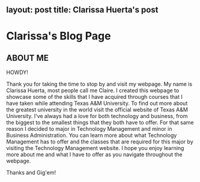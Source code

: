 layout: post
title: Clarissa Huerta's post
---
# Clarissa's Blog Page

## ABOUT ME

HOWDY!

Thank you for taking the time to stop by and visit my webpage. My name is Clarissa Huerta, most people call me Claire. I created this webpage to showcase some of the skills that I have acquired through courses that I have taken while attending Texas A&M University. To find out more about the greatest university in the world visit the official website of Texas A&M University. I've always had a love for both technology and business, from the biggest to the smallest things that they both have to offer. For that same reason I decided to major in Technology Management and minor in Business Administration. You can learn more about what Technology Management has to offer and the classes that are required for this major by visiting the Technology Management website. I hope you enjoy learning more about me and what I have to offer as you navigate throughout the webpage.

Thanks and Gig'em!
